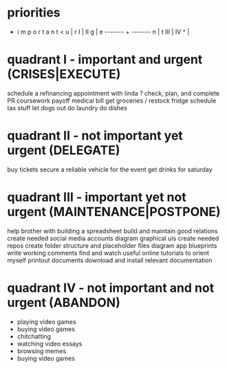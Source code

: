 # priorities

+ i m p o r t a n t <
u         |
r    I    |   II
g         |
e ------- + -------
n         |
t   III   |   IV
^         |

# quadrant I - important and urgent (CRISES|EXECUTE)

schedule a refinancing appointment with linda ?
check, plan, and complete PR coursework
payoff medical bill
get groceries / restock fridge
schedule tax stuff
let dogs out
do laundry
do dishes

# quadrant II - not important yet urgent (DELEGATE)

buy tickets
secure a reliable vehicle for the event
get drinks for saturday

# quadrant III - important yet not urgent (MAINTENANCE|POSTPONE)

help brother with building a spreadsheet
build and maintain good relations
create needed social media accounts
diagram graphical uis
create needed repos
create folder structure and placeholder files
diagram app blueprints
write working comments
find and watch useful online tutorials to orient myself
printout documents
download and install relevant documentation

# quadrant IV - not important and not urgent (ABANDON)

- playing video games
- buying video games
- chitchatting
- watching video essays
- browsing memes
- buying video games

